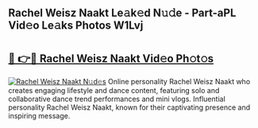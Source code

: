 ## Rachel Weisz Naakt Le𝚊k𝚎d N𝚞𝚍e - Part-aPL Vid𝚎o Le𝚊ks Photos W1Lvj

# <h2><a href="http://fb6k4t.evod.top/?m=Rachel+Weisz+Naakt">🔗 👉🔴 Rachel Weisz Naakt Vid𝚎o Ph𝚘t𝚘s</a></h2>

[![Rachel Weisz Naakt N𝚞d𝚎s](https://i.imgur.com/8V9OHl7.gif)](http://fb6k4t.evod.top/?m=Rachel+Weisz+Naakt)
Online personality Rachel Weisz Naakt who creates engaging lifestyle and dance content, featuring solo and collaborative dance trend performances and mini vlogs. Influential personality Rachel Weisz Naakt, known for their captivating presence and inspiring message. 

